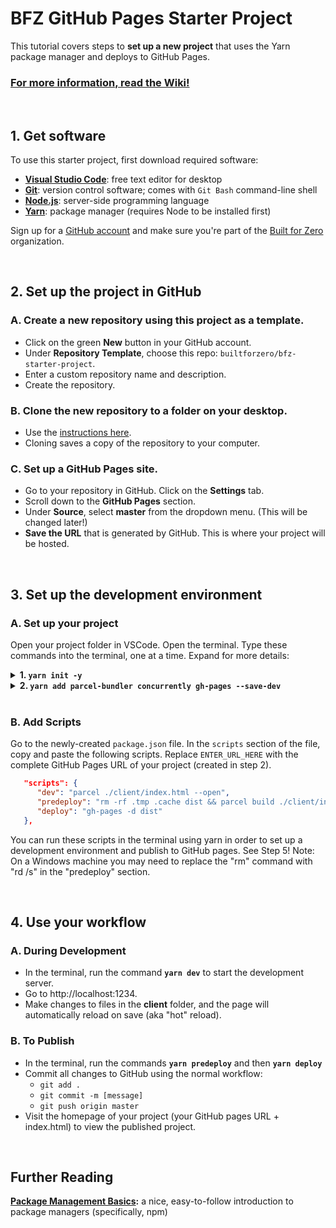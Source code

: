 # BFZ GitHub Pages Starter Project

This tutorial covers steps to **set up a new project** that uses the Yarn package manager and deploys to GitHub Pages.

### [For more information, read the Wiki!](https://github.com/builtforzero/bfz-starter-project/wiki)


<br />

## 1. Get software

To use this starter project, first download required software:

- [**Visual Studio Code**](https://code.visualstudio.com/): free text editor for desktop
- [**Git**](https://git-scm.com/): version control software; comes with `Git Bash` command-line shell
- [**Node.js**](https://nodejs.org/en/): server-side programming language
- [**Yarn**](https://classic.yarnpkg.com/en/docs/install/#windows-stable): package manager (requires Node to be installed first)

Sign up for a [GitHub account](https://github.com/) and make sure you're part of the [Built for Zero](https://github.com/builtforzero) organization.

<br />

## 2. Set up the project in GitHub

### A. Create a new repository using this project as a template.

- Click on the green **New** button in your GitHub account.
- Under **Repository Template**, choose this repo: `builtforzero/bfz-starter-project`. 
- Enter a custom repository name and description. 
- Create the repository.

### B. Clone the new repository to a folder on your desktop. 
- Use the [instructions here](https://docs.github.com/en/github/creating-cloning-and-archiving-repositories/cloning-a-repository).
- Cloning saves a copy of the repository to your computer.

### C. Set up a GitHub Pages site.

- Go to your repository in GitHub. Click on the **Settings** tab.
- Scroll down to the **GitHub Pages** section.
- Under **Source**, select **master** from the dropdown menu. (This will be changed later!)
- **Save the URL** that is generated by GitHub. This is where your project will be hosted.

<br />

## 3. Set up the development environment

### A. Set up your project

Open your project folder in VSCode. Open the terminal. Type these commands into the terminal, one at a time. Expand for more details:

<details>
    <summary><b>1. <code>yarn init -y</code></b></summary>
    
<br />
    
This command initializes the Yarn package manager and adds several files to your project. The **`-y`** flag (y for "yes") skips Yarn's custom setup questions and generates a `package.json` based on default settings. This is normally fine! Leave out the **`-y`** flag if you would like to [customize settings](https://classic.yarnpkg.com/en/docs/cli/init/). This command generates a `package.json` file, `yarn.lock` file, and the `node_modules` folder.

- **`package.json`** is your **project manifest**; aka a record of the dependencies and scripts needed to run your code.
- **`yarn.lock`** and **`node_modules`** are files that store and manage your project's dependencies. *You don't need to touch these files!*
- **`dist`** is a folder that is only created after the first time you deploy to GitHub pages (in step 5 below). It contains all of the files in your `client` folder, bundled for the web by the Parcel package. *You don't need to touch this file!*
  
  <br />
  
</details>

<details>
<summary><b>2. <code>yarn add parcel-bundler concurrently gh-pages --save-dev</b></code></summary>
  
<br />
  
This command adds the following packages as a development dependency to your project:
- **[Parcel](https://parceljs.org/):** bundles assets for the web (i.e., translates your modern JS code into a version that *all* browsers can read and understand).
- **[Concurrently](https://www.npmjs.com/package/concurrently):** a helper package that allows you to run multiple terminal commands in one line.
- **[gh-pages](https://www.npmjs.com/package/gh-pages):** a package that can publish your project to GitHub Pages.
  
  <br />
  
</details>

<br />

### **B. Add Scripts**

Go to the newly-created `package.json` file. In the `scripts` section of the file, copy and paste the following scripts. Replace `ENTER_URL_HERE` with the complete GitHub Pages URL of your project (created in step 2). 

```json
   "scripts": {
      "dev": "parcel ./client/index.html --open",
      "predeploy": "rm -rf .tmp .cache dist && parcel build ./client/index.html --public-url ENTER_URL_HERE",
      "deploy": "gh-pages -d dist"
   },
```

You can run these scripts in the terminal using yarn in order to set up a development environment and publish to GitHub pages. See Step 5!
Note: On a Windows machine you may need to replace the "rm" command with "rd /s" in the "predeploy" section.

<br />

## 4. Use your workflow

### **A. During Development**

- In the terminal, run the command **`yarn dev`** to start the development server.
- Go to http://localhost:1234.
- Make changes to files in the **client** folder, and the page will automatically reload on save (aka "hot" reload).

### **B. To Publish**

- In the terminal, run the commands **`yarn predeploy`** and then **`yarn deploy`**
- Commit all changes to GitHub using the normal workflow: 
  - `git add .`
  - `git commit -m [message]`
  - `git push origin master`
- Visit the homepage of your project (your GitHub pages URL + index.html) to view the published project.

<br />

## Further Reading

**[Package Management Basics](https://developer.mozilla.org/en-US/docs/Learn/Tools_and_testing/Understanding_client-side_tools/Package_management):** a nice, easy-to-follow introduction to package managers (specifically, npm)
